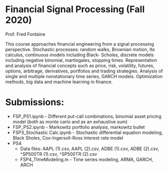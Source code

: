# Financial Signal Processing (Fall 2020)

Prof: Fred Fontaine

This course approaches financial engineering from a signal processing perspective.
Stochastic processes: random walks, Brownian motion, Ito calculus, continuous models
including Black- Scholes, discrete models including negative binomial, martingales,
stopping times. Representation and analysis of financial concepts such as price, risk,
volatility, futures, options, arbitrage, derivatives, portfolios and trading
strategies. Analysis of single and multiple nonstationary time series, GARCH models.
Optimization methods, big data and machine learning in finance.



# Submissions:
* FSP_PS1.ipynb - Different put-call combinations, binomial asset pricing model (both as monte carlo and as an exhaustive sum)
* FSP_PS2.ipynb - Markowitz portfolio analysis, markowitz bullet
* FSP3_Stochastic Calc.ipynb - Stochastic differential equation modeling, Black Sholes, Cox-Ingersoll-Ross interest rate model
* PS4
  * Data files: AAPL (1).csv, AAPL (2).csv, ADBE (1).csv, ADBE (2).csv, ^SP500TR (1).csv, ^SP500TR (2).csv
  * FSP4_TImeModeling.m - Time series modeling, ARMA, GARCH, ARCH
